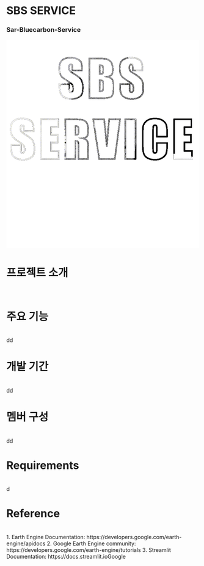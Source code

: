 # SBS SERVICE
### Sar-Bluecarbon-Service

![Main Page Logo](streamlit/logo/mainpage_logo_bk.gif)

# 프로젝트 소개
<br>


# 주요 기능
<br>
dd

# 개발 기간
<br>
dd

# 멤버 구성
<br>
dd 

# Requirements
<br>
d

# Reference
<br>
1. Earth Engine Documentation: https://developers.google.com/earth-engine/apidocs
2. Google Earth Engine community: https://developers.google.com/earth-engine/tutorials
3. Streamlit Documentation: https://docs.streamlit.ioGoogle

